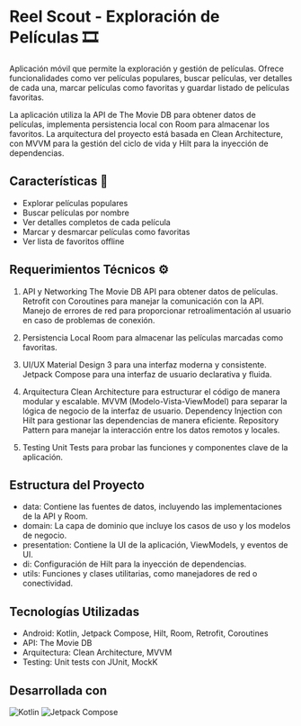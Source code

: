 # Reel Scout - Exploración de Películas 🎞
Aplicación móvil que permite la exploración y gestión de películas. Ofrece funcionalidades como ver películas populares, buscar películas, ver detalles de cada una, marcar películas como favoritas y guardar listado de películas favoritas.

La aplicación utiliza la API de The Movie DB para obtener datos de películas, implementa persistencia local con Room para almacenar los favoritos. La arquitectura del proyecto está basada en Clean Architecture, con MVVM para la gestión del ciclo de vida y Hilt para la inyección de dependencias.

## Características 🧰
- Explorar películas populares  
- Buscar películas por nombre  
- Ver detalles completos de cada película  
- Marcar y desmarcar películas como favoritas  
- Ver lista de favoritos offline  

## Requerimientos Técnicos ⚙
1. API y Networking
The Movie DB API para obtener datos de películas.
Retrofit con Coroutines para manejar la comunicación con la API.
Manejo de errores de red para proporcionar retroalimentación al usuario en caso de problemas de conexión.

2. Persistencia Local
Room para almacenar las películas marcadas como favoritas.

3. UI/UX
Material Design 3 para una interfaz moderna y consistente.
Jetpack Compose para una interfaz de usuario declarativa y fluida.

4. Arquitectura
Clean Architecture para estructurar el código de manera modular y escalable.
MVVM (Modelo-Vista-ViewModel) para separar la lógica de negocio de la interfaz de usuario.
Dependency Injection con Hilt para gestionar las dependencias de manera eficiente.
Repository Pattern para manejar la interacción entre los datos remotos y locales.

6. Testing
Unit Tests para probar las funciones y componentes clave de la aplicación.

## Estructura del Proyecto
- data: Contiene las fuentes de datos, incluyendo las implementaciones de la API y Room.
- domain: La capa de dominio que incluye los casos de uso y los modelos de negocio.
- presentation: Contiene la UI de la aplicación, ViewModels, y eventos de UI.
- di: Configuración de Hilt para la inyección de dependencias.
- utils: Funciones y clases utilitarias, como manejadores de red o conectividad.

## Tecnologías Utilizadas
- Android: Kotlin, Jetpack Compose, Hilt, Room, Retrofit, Coroutines
- API: The Movie DB
- Arquitectura: Clean Architecture, MVVM
- Testing: Unit tests con JUnit, MockK

## Desarrollada con
![Kotlin](https://img.shields.io/badge/Kotlin-grey?style=for-the-badge&logo=kotlin)
![Jetpack Compose](https://img.shields.io/badge/Jetpack_Compose-grey?style=for-the-badge&logo=android)
